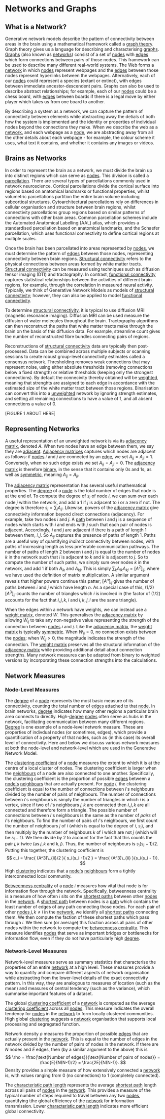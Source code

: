 # Networks and Graphs

## What is a Network?

Generative network models describe the pattern of connectivity between areas in the brain using a mathematical framework called a [graph theory](glossary.md#graph). Graph theory gives us a language for describing and characterising [graphs](glossary.md#graph). [Graphs](glossary.md#graph) (also known as [networks](glossary.md#network)) consist of a set of [nodes](glossary.md#node) with [edges](glossary.md#edge) which form connections between pairs of those nodes. This framework can be used to describe many different real-world systems. The Web forms a [network](glossary.md#network) in which [nodes](glossary.md#node) represent webpages and the [edges](glossary.md#edge) between those nodes represent hyperlinks between the webpages. Alternatively, each of our [nodes](glossary.md#node) could represent a species (extant or extinct), with edges between immediate ancestor-descendent pairs. Graphs can also be used to describe abstract relationships; for example, each of our [nodes](glossary.md#node) could be a chess board, with [edges](glossary.md#edge) between boards if there is a legal move by either player which takes us from one board to another.     

By describing a system as a network, we can capture the pattern of connectivity between elements while abstracting away the detials of both how the system is implemented and the identity or properties of individual nodes beyond the connections they make. When we describe the web as a [network](glossary.md#network), and each webpage as a [node](glossary.md#node), we are abstracting away from all the other details about each webpage - for example, the colour scheme it uses, what text it contains, and whether it contains any images or videos.

<!-- 
 In these examples, the network structure captures the fundamental pattern of connectivity whilst abstracting away many physical details. This simple yet powerful representation allows us to capture the essential structure of complex systems by focusing on the relationships between components rather than the components themselves. Networks can be either weighted or unweighted: unweighted networks contain [edges](glossary.md#edge) that are simply present or absent, whilst weighted networks have [edges](glossary.md#edge) with different strengths or capacities.


Networks capture abstract structure in a way that allows two real, physical systems to have identical network representations despite having very different physical instantiations. For instance, a social network of friendships and a network of protein interactions might both exhibit the same mathematical properties, such as small-world connectivity or scale-free degree distributions, even though one describes human relationships and the other molecular interactions. -->

## Brains as Networks

In order to represent the brain as a network, we must divide the brain up into distinct regions which can serve as [nodes](glossary.md#node). This division is called a [parcellation](glossary.md#parcellation). There are several types of parcellations commonly used in network neuroscience. Cortical parcellations divide the cortical surface into regions based on anatomical landmarks or functional properties, whilst volumetric parcellations partition the entire brain volume including subcortical structures. Cytoarchitectural parcellations rely on differences in cellular organisation and structure between brain regions, whilst connectivity parcellations group regions based on similar patterns of connections with other brain areas. Common parcellation schemes include the Automated Anatomical Labelling (AAL) atlas, which provides a standardised parcellation based on anatomical landmarks, and the Schaefer parcellation, which uses functional connectivity to define cortical regions at multiple scales.

Once the brain has been parcellated into areas represented by [nodes](glossary.md#nodes), we must determine the pattern of [edges](glossary.md#edge) between those nodes, representing connectivity between brain regions. [Structural connectivity](glossary.md#structural-connectivity) refers to the physical connections between areas formed by white matter tracts. [Structural connectivity](glossary.md#structural-connectivity) can be measured using techniques such as diffusion tensor imaging (DTI) and tractography. In contrast, [functional connectivity](glossary.md#functional-connectivity) captures statistical relationships between the activities of different brain regions, for example, through the correlation in measured neural activity. Typically, we think of Generative Network Models as models of [structural connectivity](glossary.md#structural-connectivity); however, they can also be applied to model [functional connectivity](glossary.md#functional-connectivity). 

To determine [structural connectivity](glossary.md#structural-connectivity), it is typical to use diffusion MRI (magnetic resonance imaging). Diffusion MRI can be used measure the diffusion of water molecules throughout the brain. Tractography algorithms can then reconstruct the paths that white matter tracts make through the brain on the basis of this diffusion data. For example, streamline count gives the number of reconstructed fibre bundles connecting pairs of regions.

Reconstructions of [structural connectivity](glossary.md#structural-connectivity) data are typically then post-processed. Data can be combined across multiple subjects or scanning sessions to create robust group-level connectivity estimates called a consensus network. Thresholding removes weak connections that may represent noise, using either absolute thresholds (removing connections below a fixed strength) or relative thresholds (keeping only the strongest connections). By default the connecivity thereby obtained will be [weighted](glossary.md#weight-matrix), meaning that strenghts are assigned to each edge in accordance with the estimated size of the white matter tract between those regions. Binarisation can convert this into a [unweighted](glossary.md#adjacency-matrix) network by ignoring strength estimates, and setting all remaining connections to have a value of $1$, and all absent connections a value of $0$. 

[FIGURE 1 ABOUT HERE]

## Representing Networks

A useful representation of an unweighted network is via its [adjacency matrix](glossary.md#adjacency-matrix-a), denoted $A$. When two nodes have an edge between them, we say they are [adjacent](glossary.md#adjacent). [Adjacency matrices](glossary.md#adjacency-matrix) captures which nodes are adjacent as follows: if [nodes](glossary.md#node) $i$ and $j$ are connected by an [edge](glossary.md#edge), we set $A_{ij} = A_{ji} = 1$. Conversely, when no such edge exists we set $A_{ij} = A_{ji} = 0$. The [adjacency matrix](glossary.md#adjacency-matrix) is therefore [binary](glossary.md#binary-generative-network-model), in the sense that it contains only $0$s and $1$s, as well as [symmetric](glossary.md#symmetric), meaning $A_{ij} = A_{ji}$. 

The [adjacency matrix](glossary.md#adjacency-matrix-a) representation has several useful mathematical properties. The [degree](glossary.md#degree) of a [node](glossary.md#node) is the total number of edges that node is at the end of. To compute the degree of $s_i$ of node $i$, we can sum over each node $j$ within the network, and add a $1$ if $j$ is adjacent to $i$ or a zero if not. The degree is therefore $s_i = \sum_j A_{ij}$. Likewise, powers of the [adjacency matrix](glossary.md#adjacency-matrix-a) give  connectivity information beyond direct connections (adjacency). For example, take two nodes $i$ and $j$. A [path](glossary.md#path) between $i$ and $j$ is a sequence of nodes which starts with $i$ and ends with $j$ such that each pair of nodes is adjacent. Accordingly, $i$ and $j$ are adjacent if there is a path of length $1$ between them, $i,j$. So $A_{ij}$ captures the presence of paths of length $1$. Paths are a useful way of quantifying *indirect* connectivity between nodes, with paths of increasing length as less preferable communication pathways. The number of paths of length $2$ between $i$ and $j$ is equal to the number of nodes $k$ in the network such that $i$ is adjacent to $k$ and $k$ is adjacent to $j$. So to compute the number of such paths, we simply sum over nodes $k$ in the network, and add $1$ if both $A_{ik}$ and $A_{kj}$. This is simply $\sum_k A_{ik} A_{kj} = [A^2]_{ij}$, where we have used the definition of matrix multiplication. A similar argument reveals that higher powers continue this patter; $[A^n]_{ij}$ gives the number of paths between $i$ and $j$ which have length $n$. As a special case of this, $(1/2) [A^3]_{ii}$ counts the number of triangles which $i$ is involved in (the factor of $(1/2)$ accounts for the fact that $i,j,k,i$ and $i,k,j,i$ are the same triangle). 

When the edges within a network have weights, we can instead use a [weight matrix](glossary.md#weight-matrix-w), denoted $W$. This generalises the [adjacency matrix](glossary.md#adjacency-matrix-a) by allowing $W_{ij}$ to take any non-negative value representing the strength of the connection between [nodes](glossary.md#node) $i$ and $j$. Like the [adjacency matrix](glossary.md#adjacency-matrix-a), the [weight matrix](glossary.md#weight-matrix-w) is typically [symmetric](glossary.md#symmetric). When $W_{ij} = 0$, no connection exists between the [nodes](glossary.md#node); when $W_{ij} > 0$, the magnitude indicates the strength of the connection. The [weight matrix](glossary.md#weight-matrix-w) preserves all the structural information of the [adjacency matrix](glossary.md#adjacency-matrix-a) while providing additional detail about connection strengths. Many network measures can be adapted from binary to weighted versions by incorporating these connection strengths into the calculations. 

## Network Measures

### Node-Level Measures

The [degree](glossary.md#degree) of a [node](glossary.md#node) represents the most basic measure of its connectivity, counting the total number of [edges](glossary.md#edge) attached to that [node](glossary.md#node). In brain networks, [degree](glossary.md#degree) indicates how many other regions a particular brain area connects to directly. High-[degree](glossary.md#degree) [nodes](glossary.md#node) often serve as hubs in the network, facilitating communication between many different regions. [Degree](glossary.md#degree) is one example of a node-level network measure. These are properties of indivdual nodes (or sometimes, edges), which provide a quantification of a property of that nodes, such as (in this case) its overall level of connectivity. Here and below we discuss various network measures at both the node-level and network-level which are used in the Generative Network Model.  

The [clustering coefficient](glossary.md#clustering-coefficient) of a [node](glossary.md#node) measures the extent to which it is at the centre of a local cluster of nodes. The clustering coefficient is larger when the [neighbours](glossary.md#neighbour) of a node are also connected to one another. Specifically, the clustering coefficient is the proportion of possible [edges](glossary.md#edge) between a [node's](glossary.md#node) [neighbours](glossary.md#neighbour) that are actually present. For [node](glossary.md#node) $i$, the clustering coefficient is equal to the number of connections between $i$'s neighbours divided by the number of pairs of neighbours. The number of connections between $i$'s neighbours is simply the number of triangles in which $i$ is a vertex, since if two of $i$'s neighbours $j, k$ are connected then $i, j, k$ are all connected and therefore form a triangle. The possible number of connections between $i$'s neighbours is the same as the number of *pairs* of $i$'s neighbours. To find the number of pairs of $i$'s neighbours, we first count the number of neighbours $j$ of $i$ (which is equal to the degree of $i$, $s_i$), and then multiply by the number of neighbours $k$ of $i$ which are not $j$ (which will be $s_i - 1$). We then divide by $2$ to account for the fact that this counts the pair $j,k$ twice (as $j,k$ and $k,j$). Thus, the number of neighbours is $s_i(s_i - 1)/2$. Putting this together, the clustering coefficient is
$$
c_i = \frac{ (A^3)\_{ii}/2 }{ s_i(s_i -1)/2 } = \frac{ (A^3)\_{ii} }{s_i(s_i - 1)}.
$$
High [clustering](glossary.md#clustering-coefficient) indicates that a [node's](glossary.md#node) [neighbours](glossary.md#neighbour) form a tightly interconnected local community.

[Betweenness centrality](glossary.md#betweenness-centrality) of a [node](glossary.md#node) $i$ measures how vital that node is for information flow through the network. Specifically, betweenness centrality is a measure of how often $i$ sits on the [shortest paths](glossary.md#shortest-path) between other [nodes](glossary.md#node) in the [network](glossary.md#network). A [shortest path](glossary.md#shortest-path) between nodes is a [path](glossary.md#path) which contains the least number of edges of any path connecting those nodes. For each pair of other [nodes](glossary.md#node) $j,k \neq i$ in the [network](glossary.md#network), we identify all [shortest paths](glossary.md#shortest-path) connecting them. We then compute the faction of these shortest paths which pass through $i$. We then sum (or average) this fraction across all pairs of other nodes within the network to compute the [betweenness centrality](glossary.md#betweenness-centrality). This measure identifies [nodes](glossary.md#node) that serve as important bridges or bottlenecks for information flow, even if they do not have particularly high [degree](glossary.md#degree).

### Network-Level Measures

Network-level measures serve as summary statistics that characterise the properties of an entire [network](glossary.md#network) at a high level. These measures provide a way to quantify and compare different aspects of network organisation while abstracting from the lower-level details of the exact connectivity pattern. In this way, they are analogous to measures of location (such as the mean) and measures of central tendency (such as the variance), which summarise important features of a dataset. 

The global [clustering coefficient](glossary.md#clustering-coefficient) of a [network](glossary.md#network) is computed as the average [clustering coefficient](glossary.md#clustering-coefficient) across all [nodes](glossary.md#node). This measure indicates the overall tendency for [nodes](glossary.md#node) in the [network](glossary.md#network) to form locally clustered communities. High global [clustering](glossary.md#clustering-coefficient) suggests a [network](glossary.md#network) organisation that supports local processing and segregated function.

Network density $\rho$ measures the proportion of possible [edges](glossary.md#edge) that are actually present in the [network](glossary.md#network). This is equal to the number of edges in the network dvided by the number of pairs of nodes in the network. If there are $N$ nodes and $E$ edges, then (by a similar argument to the above) this is
$$
\rho = \frac{\text{Number of edges}}{\text{Number of pairs of nodes}} = \frac{E}{N(N-1)/2} = \frac{2E}{N(N-1)}.
$$ 
Density provides a simple measure of how extensively connected a [network](glossary.md#network) is, with values ranging from 0 (no connections) to 1 (completely connected).

The [characteristic path length](glossary.md#characteristic-path-length) represents the average [shortest path](glossary.md#shortest-path) length across all pairs of [nodes](glossary.md#node) in the [network](glossary.md#network). This provides a measure of the typical number of steps required to travel between any two [nodes](glossary.md#node), quantifying tthe global efficiency of the [network](glossary.md#network) for information transmission. Lower [characteristic path length](glossary.md#characteristic-path-length) indicates more efficient global connectivity.

<!-- ## Distance and Network Structure

In the case of a brain  

Physical distances between brain regions, stored in a [distance matrix](glossary.md#distance-matrix-d), play a fundamental role in shaping connection patterns due to principles of wiring economy. Longer connections require more resources to establish and maintain, making them metabolically costly and developmentally challenging to form. This creates a natural bias toward shorter connections in biological networks.

The [edge length](glossary.md#edge-length) [distribution](glossary.md#distribution) describes how connection distances are distributed across the [network](glossary.md#network). This [distribution](glossary.md#distribution) typically shows an overrepresentation of short connections compared to what would be expected from random wiring, reflecting the influence of spatial constraints on network formation. For [edges](glossary.md#edge) connecting [nodes](glossary.md#node) $i$ and $j$, the [edge length](glossary.md#edge-length) is given by $D_{ij}$, where $D$ is the [distance matrix](glossary.md#distance-matrix-d).

Understanding the relationship between physical distance and connection probability is essential for interpreting generative network models, which explicitly incorporate spatial constraints through distance-dependent wiring rules. The interplay between spatial constraints and topological factors determines the final structure of brain networks, balancing the efficiency benefits of short connections against the functional requirements for longer-range integration.

### Topological vs Topographical Measures

An important distinction exists between [topological](glossary.md#topology) and [topographical](glossary.md#topography) network measures. [Topological](glossary.md#topology) measures depend only on the pattern of connections within the [network](glossary.md#network), ignoring the physical positions of [nodes](glossary.md#node) in space. Examples include [degree](glossary.md#degree), [clustering coefficients](glossary.md#clustering-coefficient), and [shortest path](glossary.md#shortest-path) lengths. In contrast, [topographical](glossary.md#topography) measures incorporate information about the spatial locations of [nodes](glossary.md#node) and the physical distances between them. [Edge length](glossary.md#edge-length) distributions exemplify [topographical](glossary.md#topography) measures, as they depend on both the presence of connections and the spatial arrangement of [nodes](glossary.md#node). -->
